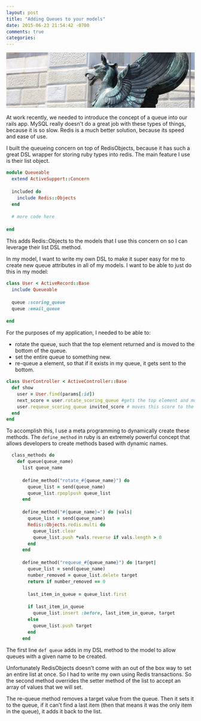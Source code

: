 ```yaml
---
layout: post
title: "Adding Queues to your models"
date: 2015-06-23 21:54:42 -0700
comments: true
categories: 
---
```

<img src="/images/bird_statue.jpg" title="Adding Queues to your models" class="banner-img" />

At work recently, we needed to introduce the concept of a queue into our rails app.  MySQL really doesn't do a great job with these types of things, because it is so slow.  Redis is a much better solution, because its speed and ease of use.

I built the queueing concern on top of RedisObjects, because it has such a great DSL wrapper for storing ruby types into redis.  The main feature I use is their list object.

```ruby queueable.rb
module Queueable
  extend ActiveSupport::Concern

  included do
    include Redis::Objects
  end

  # more code here

end

```
This adds Redis::Objects to the models that I use this concern on so I can leverage their list DSL method.

In my model, I want to write my own DSL to make it super easy for me to create new queue attributes in all of my models.  I want to be able to just do this in my model:

```ruby user.rb
class User < ActiveRecord::Base
  include Queueable

  queue :scoring_queue
  queue :email_queue

end
```

For the purposes of my application, I needed to be able to:

* rotate the queue, such that the top element returned and is moved to the bottom of the queue.
* set the entire queue to something new.
* re-queue a element, so that if it exists in my queue, it gets sent to the bottom.


```ruby user_controller.rb
class UserController < ActiveController::Base
  def show
    user = User.find(params[:id])
    next_score = user.rotate_scoring_queue #gets the top element and moves it to the bottom
    user.requeue_scoring_queue invited_score # moves this score to the bottom of the queue
  end
end
```

To accomplish this, I use a meta programming to dynamically create these methods.  The `define_method` in ruby is an extremely powerful concept that allows developers to create methods based with dynamic names.


```ruby queueable.rb
  class_methods do
    def queue(queue_name)
      list queue_name

      define_method("rotate_#{queue_name}") do
        queue_list = send(queue_name)
        queue_list.rpoplpush queue_list
      end

      define_method("#{queue_name}=") do |vals|
        queue_list = send(queue_name)
        Redis::Objects.redis.multi do
          queue_list.clear
          queue_list.push *vals.reverse if vals.length > 0
        end
      end

      define_method("requeue_#{queue_name}") do |target|
        queue_list = send(queue_name)
        number_removed = queue_list.delete target
        return if number_removed == 0
        
        last_item_in_queue = queue_list.first

        if last_item_in_queue
          queue_list.insert :before, last_item_in_queue, target
        else
          queue_list.push target
        end
      end
```

The first line `def queue` adds in my DSL method to the model to allow queues with a given name to be created.

Unfortunately RedisObjects doesn't come with an out of the box way to set an entire list at once.  So I had to write my own using Redis transactions.  So the second method overrides the setter method of the list to accept an array of values that we will set.

The re-queue method removes a target value from the queue.  Then it sets it to the queue, if it can't find a last item (then that means it was the only item in the queue), it adds it back to the list.

